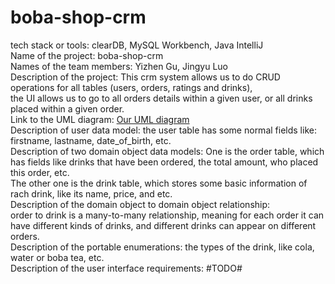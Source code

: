 # boba-shop-crm  
tech stack or tools: clearDB, MySQL Workbench, Java IntelliJ  
Name of the project: boba-shop-crm  
Names of the team members: Yizhen Gu, Jingyu Luo  
Description of the project: This crm system allows us to do CRUD operations for all tables (users, orders, ratings and drinks),  
the UI allows us to go to all orders details within a given user, or all drinks placed within a given order.  
Link to the UML diagram: [Our UML diagram](https://lucid.app/documents/view/fc7abf3c-871f-427c-b4f0-7529df086b44)  
Description of user data model: the user table has some normal fields like: firstname, lastname, date_of_birth, etc.  
Description of two domain object data models: One is the order table, which has fields like drinks that have been ordered, the total amount, who placed this order, etc.  
The other one is the drink table, which stores some basic information of rach drink, like its name, price, and etc.  
Description of the domain object to domain object relationship:  
order to drink is a many-to-many relationship, meaning for each order it can have different kinds of drinks, and different drinks can appear on different orders.  
Description of the portable enumerations: the types of the drink, like cola, water or boba tea, etc.  
Description of the user interface requirements: #TODO#  
